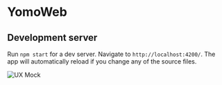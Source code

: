 # YomoWeb

## Development server

Run `npm start` for a dev server. Navigate to `http://localhost:4200/`. The app will automatically reload if you change any of the source files.

![UX Mock](resources/mock.jpg "ux mock")

